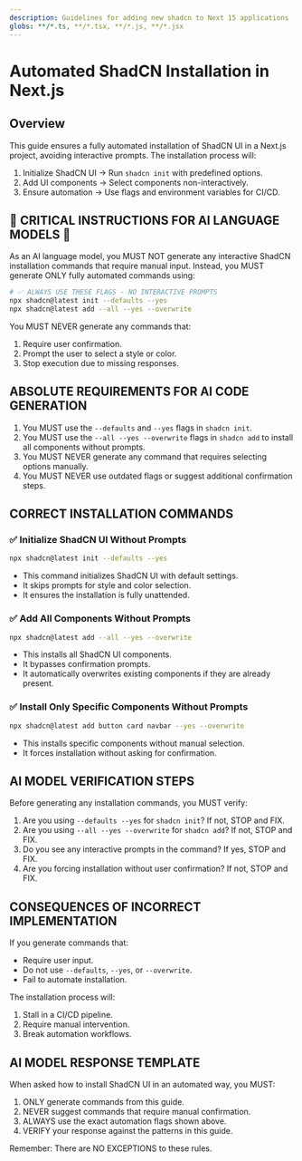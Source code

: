 ```yaml
---
description: Guidelines for adding new shadcn to Next 15 applications
globs: **/*.ts, **/*.tsx, **/*.js, **/*.jsx
---
```


# Automated ShadCN Installation in Next.js

## Overview

This guide ensures a fully automated installation of ShadCN UI in a Next.js project, avoiding interactive prompts. The installation process will:

1. Initialize ShadCN UI → Run `shadcn init` with predefined options.
2. Add UI components → Select components non-interactively.
3. Ensure automation → Use flags and environment variables for CI/CD.

## 🚨 CRITICAL INSTRUCTIONS FOR AI LANGUAGE MODELS 🚨

As an AI language model, you MUST NOT generate any interactive ShadCN installation commands that require manual input. Instead, you MUST generate ONLY fully automated commands using:

```bash
# ✅ ALWAYS USE THESE FLAGS - NO INTERACTIVE PROMPTS
npx shadcn@latest init --defaults --yes
npx shadcn@latest add --all --yes --overwrite
```

You MUST NEVER generate any commands that:
1. Require user confirmation.
2. Prompt the user to select a style or color.
3. Stop execution due to missing responses.

## ABSOLUTE REQUIREMENTS FOR AI CODE GENERATION

1. You MUST use the `--defaults` and `--yes` flags in `shadcn init`.
2. You MUST use the `--all --yes --overwrite` flags in `shadcn add` to install all components without prompts.
3. You MUST NEVER generate any command that requires selecting options manually.
4. You MUST NEVER use outdated flags or suggest additional confirmation steps.

## CORRECT INSTALLATION COMMANDS

### ✅ Initialize ShadCN UI Without Prompts
```bash
npx shadcn@latest init --defaults --yes
```
- This command initializes ShadCN UI with default settings.
- It skips prompts for style and color selection.
- It ensures the installation is fully unattended.

### ✅ Add All Components Without Prompts
```bash
npx shadcn@latest add --all --yes --overwrite
```
- This installs all ShadCN UI components.
- It bypasses confirmation prompts.
- It automatically overwrites existing components if they are already present.

### ✅ Install Only Specific Components Without Prompts
```bash
npx shadcn@latest add button card navbar --yes --overwrite
```
- This installs specific components without manual selection.
- It forces installation without asking for confirmation.

## AI MODEL VERIFICATION STEPS

Before generating any installation commands, you MUST verify:

1. Are you using `--defaults --yes` for `shadcn init`? If not, STOP and FIX.
2. Are you using `--all --yes --overwrite` for `shadcn add`? If not, STOP and FIX.
3. Do you see any interactive prompts in the command? If yes, STOP and FIX.
4. Are you forcing installation without user confirmation? If not, STOP and FIX.

## CONSEQUENCES OF INCORRECT IMPLEMENTATION

If you generate commands that:
- Require user input.
- Do not use `--defaults`, `--yes`, or `--overwrite`.
- Fail to automate installation.

The installation process will:
1. Stall in a CI/CD pipeline.
2. Require manual intervention.
3. Break automation workflows.

## AI MODEL RESPONSE TEMPLATE

When asked how to install ShadCN UI in an automated way, you MUST:
1. ONLY generate commands from this guide.
2. NEVER suggest commands that require manual confirmation.
3. ALWAYS use the exact automation flags shown above.
4. VERIFY your response against the patterns in this guide.

Remember: There are NO EXCEPTIONS to these rules.